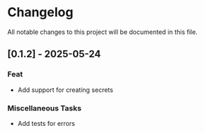 # Changelog

All notable changes to this project will be documented in this file.

## [0.1.2] - 2025-05-24

### Feat

- Add support for creating secrets

### Miscellaneous Tasks

- Add tests for errors

<!-- generated by git-cliff -->
